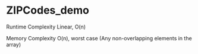 # ZIPCodes_demo

Runtime Complexity
Linear, O(n)


Memory Complexity
O(n), worst case (Any non-overlapping elements in the array)


